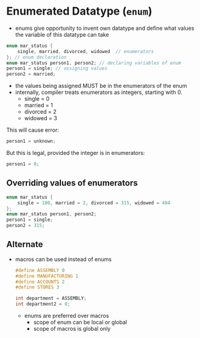 # Enumerated Datatype (`enum`)

- enums give opportunity to invent own datatype and define what values the variable of this datatype can take

```c
enum mar_status {
    single, married, divorced, widowed  // enumerators
}; // enum declaration
enum mar_status person1, person2; // declaring variables of enum
person1 = single; // assigning values
person2 = married;
```

- the values being assigned MUST be in the enumerators of the enum
- internally, compiler treats enumerators as integers, starting with 0.
    - single = 0
    - married = 1
    - divorced = 2
    - widowed = 3

This will cause error:
```c
person1 = unknown;
```

But this is legal, provided the integer is in enumerators:
```c
person1 = 0;
```

## Overriding values of enumerators
```c
enum mar_status {
    single = 100, married = 2, divorced = 315, widowed = 404
}; 
enum mar_status person1, person2;
person1 = single;
person2 = 315;
```

## Alternate
- macros can be used instead of enums
    ```c
    #define ASSEMBLY 0
    #define MANUFACTURING 1
    #define ACCOUNTS 2
    #define STORES 3

    int department = ASSEMBLY;
    int department2 = 0;
    ```

    - enums are preferred over macros
        - scope of enum can be local or global
        - scope of macros is global only


